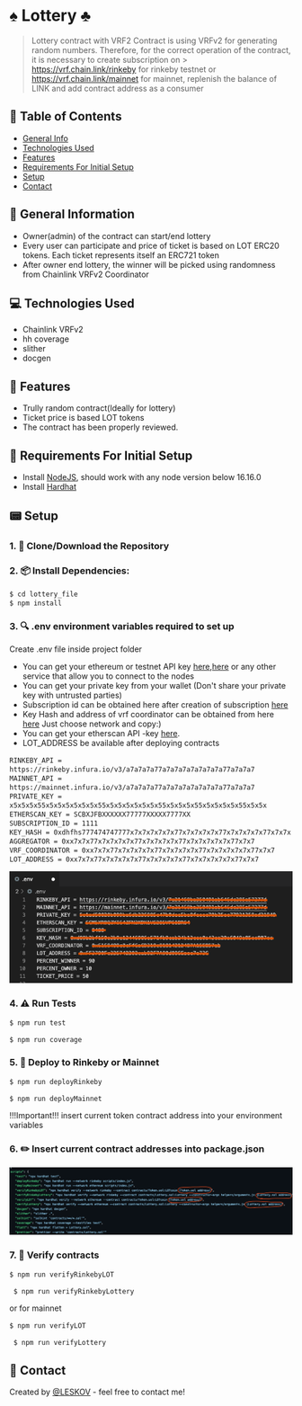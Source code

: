 # ♠ Lottery ♣
> Lottery contract with VRF2
> Contract is using VRFv2 for generating random numbers. Therefore, for the correct operation of the contract, it is necessary to create subscription on > https://vrf.chain.link/rinkeby for rinkeby testnet or https://vrf.chain.link/mainnet for mainnet, replenish the balance of LINK and add contract address as a consumer

## 📁 Table of Contents
* [General Info](#-general-information)
* [Technologies Used](#-technologies-used)
* [Features](#-features)
* [Requirements For Initial Setup](#-requirements-for-initial-setup)
* [Setup](#-setup)
* [Contact](#-contact)



## 🚩 General Information
- Owner(admin) of the contract can start/end lottery
- Every user can participate and price of ticket is based on LOT ERC20 tokens. Each ticket represents itself an ERC721 token
- After owner end lottery, the winner will be picked using randomness from Chainlink VRFv2 Coordinator

 
## 💻 Technologies Used
- Chainlink VRFv2
- hh coverage
- slither
- docgen

## 🌟 Features
- Trully random contract(Ideally for lottery)
- Ticket price is based LOT tokens
- The contract has been properly reviewed.

## 👀 Requirements For Initial Setup
- Install [NodeJS](https://nodejs.org/en/), should work with any node version below 16.16.0
- Install [Hardhat](https://hardhat.org/)

## 📟 Setup
### 1. 💾 Clone/Download the Repository
### 2. 📦 Install Dependencies:
```
$ cd lottery_file
$ npm install
```
### 3. 🔍  .env environment variables required to set up
Create .env file inside project folder
- You can get your ethereum or testnet API key [here](https://infura.io/dashboard/ethereum),[here](https://www.alchemy.com) or any other service that allow you to connect to the nodes
- You can get your private key from your wallet (Don't share your private key with untrusted parties) 
- Subscription id can be obtained here after creation of subscription [here](https://vrf.chain.link)
- Key Hash and address of vrf coordinator can be obtained from here [here](https://docs.chain.link/docs/vrf-contracts) Just choose network and copy:)
- You can get your etherscan API -key [here](https://etherscan.io/myapikey).
- LOT_ADDRESS be available after deploying contracts
```
RINKEBY_API = https://rinkeby.infura.io/v3/a7a7a7a77a7a7a7a7a7a7a7a77a7a7a7
MAINNET_API = https://mainnet.infura.io/v3/a7a7a7a77a7a7a7a7a7a7a7a77a7a7a7
PRIVATE_KEY = x5x5x5x55x5x5x5x5x5x5x55x5x5x5x5x5x5x55x5x5x5x55x5x5x5x5x55x5x5x
ETHERSCAN_KEY = SCBXJFBXXXXXX77777XXXXX7777XX
SUBSCRIPTION_ID = 1111
KEY_HASH = 0xdhfhs777474747777x7x7x7x7x7x77x7x7x7x7x77x7x7x7x7x77x7x7x
AGGREGATOR = 0xx7x7x77x7x7x7x7x77x7x7x7x7x77x7x7x7x7x7x77x7x7
VRF_COORDINATOR = 0xx7x7x77x7x7x7x7x77x7x7x7x7x77x7x7x7x7x7x77x7x7
LOT_ADDRESS = 0xx7x7x77x7x7x7x7x77x7x7x7x7x77x7x7x7x7x7x77x7x7
```
![Example screenshot](./helpers/Screenshot8.png)

### 4. ⚠️ Run Tests
```
$ npm run test
```

```
$ npm run coverage
```

### 5. 🚀 Deploy to Rinkeby or Mainnet
```
$ npm run deployRinkeby
``` 
```
$ npm run deployMainnet 
``` 

!!!Important!!! 
insert current token contract address into your environment variables

### 6. ✏️ Insert current contract addresses into package.json
![Example screenshot](./helpers/Screenshot7.png)

### 7. 📜 Verify contracts
```
$ npm run verifyRinkebyLOT 
```

```
 $ npm run verifyRinkebyLottery
```
or for mainnet
```
$ npm run verifyLOT
```

```
 $ npm run verifyLottery
```




## 💬 Contact
Created by [@LESKOV](https://www.linkedin.com/in/ivan-lieskov-4b5664189/) - feel free to contact me!
